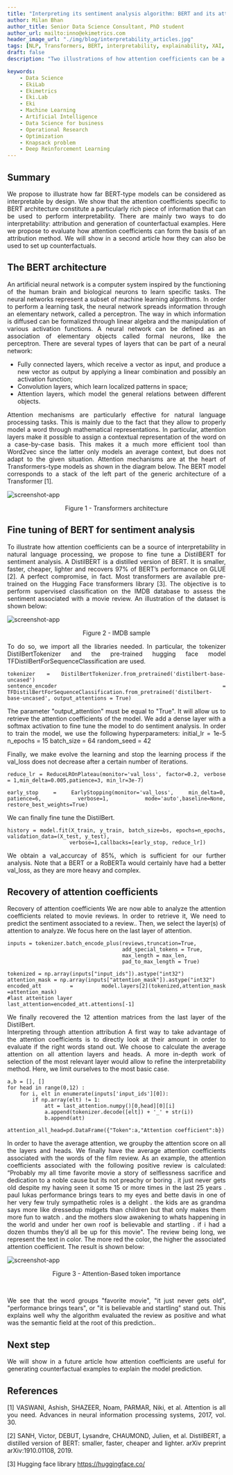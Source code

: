 ```yaml
---
title: "Interpreting its sentiment analysis algorithm: BERT and its attention coefficients (1/2)"
author: Milan Bhan
author_title: Senior Data Science Consultant, PhD student
author_url: mailto:inno@ekimetrics.com
header_image_url: "./img/blog/interpretability_articles.jpg"
tags: [NLP, Transformers, BERT, interpretability, explainability, XAI, attention]
draft: false
description: "Two illustrations of how attention coefficients can be a source of interpretability"

keywords:
    - Data Science
    - EkiLab
    - Ekimetrics
    - Eki.Lab
    - Eki
    - Machine Learning
    - Artificial Intelligence
    - Data Science for business
    - Operational Research
    - Optimization
    - Knapsack problem
    - Deep Reinforcement Learning
---
```


<!-- import useBaseUrl from "@docusaurus/useBaseUrl";

<link rel="stylesheet" href="{useBaseUrl('katex/katex.min.css')}" />
 -->
<!--truncate-->



## Summary
<div align="justify"> 

We propose to illustrate how far BERT-type models can be considered as interpretable by design. We show that the attention coefficients specific to BERT architecture constitute a particularly rich piece of information that can be used to perform interpretability. There are mainly two ways to do interpretability: attribution and generation of counterfactual examples. Here we propose to evaluate how attention coefficients can form the basis of an attribution method. We will show in a second article how they can also be used to set up counterfactuals. 
</div>


## The BERT architecture

<div align="justify"> 

An artificial neural network is a computer system inspired by the functioning of the human brain and biological neurons to learn specific tasks. The neural networks represent a subset of machine learning algorithms. In order to perform a learning task, the neural network spreads information through an elementary network, called a perceptron. The way in which information is diffused can be formalized through linear algebra and the manipulation of various activation functions. A neural network can be defined as an association of elementary objects called formal neurons, like the perceptron. There are several types of layers that can be part of a neural network:

- Fully connected layers, which receive a vector as input, and produce a new vector as output by applying a linear combination and possibly an activation function;
- Convolution layers, which learn localized patterns in space;
- Attention layers, which model the general relations between different objects.

</div>



<div align="justify"> 

Attention mechanisms are particularly effective for natural language processing tasks. This is mainly due to the fact that they allow to properly model a word through mathematical representations. In particular, attention layers make it possible to assign a contextual representation of the word on a case-by-case basis. This makes it a much more efficient tool than Word2vec since the latter only models an average context, but does not adapt to the given situation. Attention mechanisms are at the heart of Transformers-type models as shown in the diagram below. The BERT model corresponds to a stack of the left part of the generic architecture of a Transformer [1].

 ![screenshot-app](img/Interpretability_sentiment_analysis/part_I/Image_2.jpg)
<div align="center"> Figure 1 - Transformers architecture</div>

</div>






 ## Fine tuning of BERT for sentiment analysis

 <div align="justify"> 

To illustrate how attention coefficients can be a source of interpretability in natural language processing, we propose to fine tune a DistilBERT for sentiment analysis. A DistilBERT is a distilled version of BERT. It is smaller, faster, cheaper, lighter and recovers 97% of BERT’s performance on GLUE [2]. A perfect compromise, in fact. Most transformers are available pre-trained on the Hugging Face transformers library [3]. The objective is to perform supervised classification on the IMDB database to assess the sentiment associated with a movie review. An illustration of the dataset is shown below:


 ![screenshot-app](img/Interpretability_sentiment_analysis/part_I/Image_3.jpg)
 <div align="center"> Figure 2 - IMDB sample</div>

 To do so, we import all the libraries needed.  In particular, the tokenizer DistilBertTokenizer and the pre-trained hugging face model TFDistilBertForSequenceClassification are used.

 ```
tokenizer = DistilBertTokenizer.from_pretrained('distilbert-base-uncased')
sentence_encoder = TFDistilBertForSequenceClassification.from_pretrained('distilbert-base-uncased', output_attentions = True)
```


The parameter "output_attention" must be equal to "True". It will allow us to retrieve the attention coefficients of the model. We add a dense layer with a softmax activation to fine tune the model to do sentiment analysis. In order to train the model, we use the following hyperparameters:
initial_lr = 1e-5
n_epochs = 15
batch_size = 64
random_seed = 42

Finally, we make evolve the learning and stop the learning process if the val_loss does not decrease after a certain number of iterations. 

```
reduce_lr = ReduceLROnPlateau(monitor='val_loss', factor=0.2, verbose = 1,min_delta=0.005,patience=3, min_lr=3e-7)

early_stop = EarlyStopping(monitor='val_loss', min_delta=0, patience=6, verbose=1, mode='auto',baseline=None, restore_best_weights=True)
```

We can finally fine tune the DistilBert.
```
history = model.fit(X_train, y_train, batch_size=bs, epochs=n_epochs, validation_data=(X_test, y_test), 
                    verbose=1,callbacks=[early_stop, reduce_lr])
```

We obtain a val_accurcay of 85%, which is sufficient for our further analysis. Note that a BERT or a RoBERTa would certainly have had a better val_loss, as they are more heavy and complex.

## Recovery of attention coefficients
Recovery of attention coefficients
We are now able to analyze the attention coefficients related to movie reviews. In order to retrieve it, We need to predict the sentiment associated to a review..
Then, we select the layer(s) of attention to analyze. We focus here on the last layer of attention.

```
inputs = tokenizer.batch_encode_plus(reviews,truncation=True, 
                                     add_special_tokens = True, 
                                     max_length = max_len, 
                                     pad_to_max_length = True)

tokenized = np.array(inputs["input_ids"]).astype("int32")
attention_mask = np.array(inputs["attention_mask"]).astype("int32")
encoded_att = model.layers[2](tokenized,attention_mask =attention_mask)
#last attention layer
last_attention=encoded_att.attentions[-1]
```

We finally recovered the 12 attention matrices from the last layer of the DistilBert.  
Interpreting through attention attribution
A first way to take advantage of the attention coefficients is to directly look at their amount in order to evaluate if the right words stand out. We choose to calculate the average attention on all attention layers and heads. A more in-depth work of selection of the most relevant layer would allow to refine the interpretability method. Here, we limit ourselves to the most basic case.

```
a,b = [], []
for head in range(0,12) :
    for i, elt in enumerate(inputs['input_ids'][0]):
        if np.array(elt) != 1:
            att = last_attention.numpy()[0,head][0][i]
            a.append(tokenizer.decode([elt]) + '_' + str(i))
            b.append(att)
            
attention_all_head=pd.DataFrame({"Token":a,"Attention coefficient":b})
```

In order to have the average attention, we groupby the attention score on all the layers and heads.
We finally have the average attention coefficients associated with the words of the film review. As an example, the attention coefficients associated with the following positive review is calculated:
“Probably my all time favorite movie a story of selflessness sacrifice and dedication to a noble cause but its not preachy or boring . it just never gets old despite my having seen it some 15 or more times in the last 25 years . paul lukas performance brings tears to my eyes and bette davis in one of her very few truly sympathetic roles is a delight . the kids are as grandma says more like dressedup midgets than children but that only makes them more fun to watch . and the mothers slow awakening to whats happening in the world and under her own roof is believable and startling . if i had a dozen thumbs they’d all be up for this movie".
The review being long, we represent the text in color. The more red the color, the higher the associated attention coefficient. The result is shown below:

 ![screenshot-app](img/Interpretability_sentiment_analysis/part_I/Image_4.jpg)
 <div align="center"> Figure 3 - Attention-Based token importance</div>
 <p>&nbsp;</p>
We see that the word groups "favorite movie", "it just never gets old", "performance brings tears", or "it is believable and startling" stand out. This explains well why the algorithm evaluated the review as positive and what was the semantic field at the root of this prediction.. 


## Next step
We will show in a future article how attention coefficients are useful for generating counterfactual examples to explain the model prediction.


## References

[1] VASWANI, Ashish, SHAZEER, Noam, PARMAR, Niki, et al. Attention is all you need. Advances in neural information processing systems, 2017, vol. 30.

[2] SANH, Victor, DEBUT, Lysandre, CHAUMOND, Julien, et al. DistilBERT, a distilled version of BERT: smaller, faster, cheaper and lighter. arXiv preprint arXiv:1910.01108, 2019.

[3] Hugging face library https://huggingface.co/


</div>

